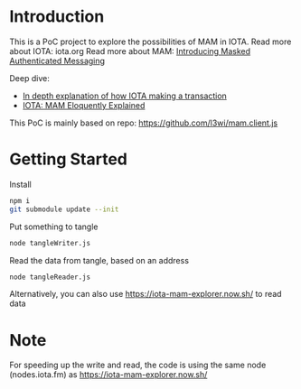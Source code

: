 # Introduction 
This is a PoC project to explore the possibilities of MAM in IOTA.
Read more about IOTA: iota.org
Read more about MAM: [Introducing Masked Authenticated Messaging](https://blog.iota.org/introducing-masked-authenticated-messaging-e55c1822d50e)

Deep dive:
- [In depth explanation of how IOTA making a transaction](https://medium.com/biilabs/in-depth-explanation-of-how-iota-making-a-transaction-bcdd9713b939)
- [IOTA: MAM Eloquently Explained](https://medium.com/@abmushi/iota-mam-eloquently-explained-d7505863b413)

This PoC is mainly based on repo: https://github.com/l3wi/mam.client.js 

# Getting Started
Install
```bash
npm i
git submodule update --init
```

Put something to tangle
```bash
node tangleWriter.js
```

Read the data from tangle, based on an address
```bash
node tangleReader.js
```

Alternatively, you can also use https://iota-mam-explorer.now.sh/ to read data 


# Note
For speeding up the write and read, the code is using the same node (nodes.iota.fm) as https://iota-mam-explorer.now.sh/ 

